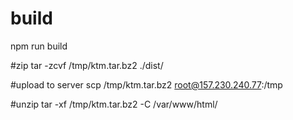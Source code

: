# build
npm run build

#zip
tar -zcvf /tmp/ktm.tar.bz2 ./dist/

#upload to server
scp /tmp/ktm.tar.bz2  root@157.230.240.77:/tmp

#unzip
tar -xf /tmp/ktm.tar.bz2 -C /var/www/html/
